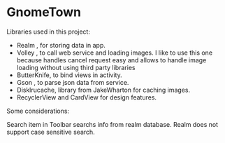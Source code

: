# GnomeTown

Libraries used in this project:

- Realm , for storing data in app. 
- Volley , to call web service and loading images. I like to use this one because handles cancel request easy and allows to handle image loading without using third party libraries
- ButterKnife, to bind views in activity.
- Gson , to parse json data from service.
- Disklrucache, library from JakeWharton for caching images.
- RecyclerView and CardView for design features.

Some considerations:

Search item in Toolbar searchs info from realm database. Realm does not support case sensitive search.
